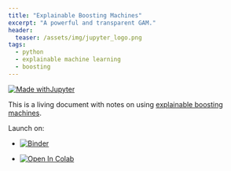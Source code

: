 ```yaml
---
title: "Explainable Boosting Machines"
excerpt: "A powerful and transparent GAM."
header:
  teaser: /assets/img/jupyter_logo.png
tags:
  - python
  - explainable machine learning
  - boosting
---
```


<!-- Enter details at https://mybinder.org/, then copy the badge below -->

[![Made withJupyter](https://img.shields.io/badge/Made%20with-Jupyter-orange?style=for-the-badge&logo=Jupyter)](https://jupyter.org/try)

This is a living document with notes on using [explainable boosting machines](https://interpret.ml/docs/ebm.html).  

Launch on:
* [![Binder](https://mybinder.org/badge_logo.svg)](https://mybinder.org/v2/gh/nathan-mahynski/nathan-mahynski.github.io/public?filepath=%2F_notes%2Febm%2Febm_notes.ipynb)

* [![Open In Colab](https://colab.research.google.com/assets/colab-badge.svg)](https://colab.research.google.com/github/nathan-mahynski/nathan-mahynski.github.io/blob/public/_notes/ebm/ebm_notes.ipynb)
